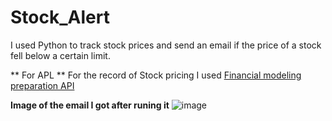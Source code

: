 # Stock_Alert

I used Python to track stock prices and send an email if the price of a stock fell below a certain limit. 

** For APL **
For the record of Stock pricing I used [Financial modeling preparation API](https://site.financialmodelingprep.com/developer)

**Image of the email I got after runing it**
![image](https://user-images.githubusercontent.com/93368036/203134123-91306a5e-011f-44ce-be74-a4f4318e9d11.png)
